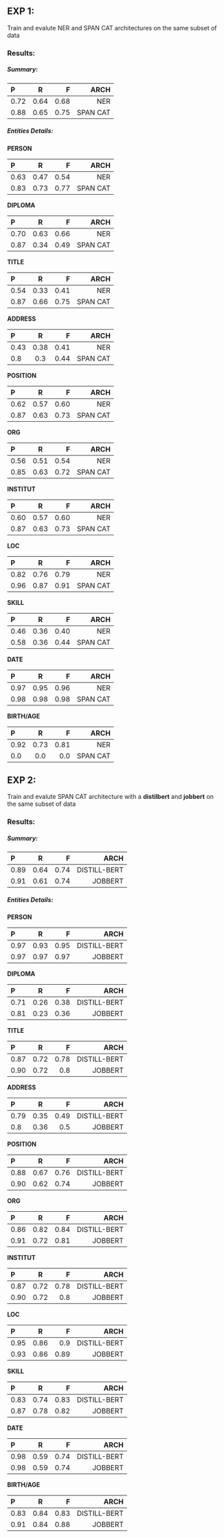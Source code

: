 ## EXP 1:
Train and evalute NER and SPAN CAT architectures on the same subset of data
### Results:
##### Summary:
| P | R | F | ARCH |
|:-----|:--------:|------:| ------:|
| 0.72 | 0.64 | 0.68 | NER |
| 0.88 | 0.65 | 0.75 | SPAN CAT |

##### Entities Details:

**PERSON**

| P | R | F | ARCH |
|:-----|:--------:|------:|------:| 
| 0.63 | 0.47 | 0.54 | NER |
| 0.83 | 0.73 | 0.77 | SPAN CAT |

**DIPLOMA**

| P | R | F | ARCH |
|:-----|:--------:|------:|------:| 
| 0.70 | 0.63 | 0.66 | NER |
| 0.87 | 0.34 | 0.49 | SPAN CAT |

**TITLE**

| P | R | F | ARCH |
|:-----|:--------:|------:|------:| 
| 0.54 | 0.33 | 0.41 | NER |
| 0.87 | 0.66 | 0.75 | SPAN CAT |

**ADDRESS**

| P | R | F | ARCH |
|:-----|:--------:|------:|------:|
| 0.43 | 0.38 | 0.41 | NER |
| 0.8 | 0.3 | 0.44 | SPAN CAT |

**POSITION**

| P | R | F | ARCH |
|:-----|:--------:|------:|------:| 
| 0.62 | 0.57 | 0.60 | NER |
| 0.87 | 0.63 | 0.73 | SPAN CAT |

**ORG**

| P | R | F | ARCH |
|:-----|:--------:|------:|------:| 
| 0.56 | 0.51 | 0.54 | NER |
| 0.85 | 0.63 | 0.72 | SPAN CAT |

**INSTITUT**

| P | R | F | ARCH |
|:-----|:--------:|------:|------:| 
| 0.60 | 0.57 | 0.60 | NER |
| 0.87 | 0.63 | 0.73 | SPAN CAT |

**LOC**

| P | R | F | ARCH |
|:-----|:--------:|------:|------:|
| 0.82 | 0.76 | 0.79 | NER |
| 0.96 | 0.87 | 0.91 | SPAN CAT |

**SKILL**

| P | R | F | ARCH |
|:-----|:--------:|------:|------:| 
| 0.46 | 0.36 | 0.40 | NER |
| 0.58 | 0.36 | 0.44 | SPAN CAT |

**DATE**

| P | R | F | ARCH |
|:-----|:--------:|------:|------:| 
| 0.97 | 0.95 | 0.96 | NER |
| 0.98 | 0.98 | 0.98 | SPAN CAT |

**BIRTH/AGE**

| P | R | F | ARCH |
|:-----|:--------:|------:|------:|
| 0.92 | 0.73 | 0.81 | NER |
| 0.0 | 0.0 | 0.0 | SPAN CAT |

## EXP 2:
Train and evalute SPAN CAT architecture with a **distilbert** and **jobbert** on the same subset of data
### Results:
##### Summary:

| P | R | F | ARCH |
|:-----|:--------:|------:| ------:|
| 0.89 | 0.64 | 0.74 | DISTILL-BERT |
| 0.91 | 0.61 | 0.74 | JOBBERT |

##### Entities Details:

**PERSON**

| P | R | F | ARCH |
|:-----|:--------:|------:|------:| 
| 0.97 | 0.93 | 0.95 | DISTILL-BERT |
| 0.97 | 0.97 | 0.97 | JOBBERT |

**DIPLOMA**

| P | R | F | ARCH |
|:-----|:--------:|------:|------:| 
| 0.71 | 0.26 | 0.38 | DISTILL-BERT |
| 0.81 | 0.23 | 0.36 | JOBBERT |

**TITLE**

| P | R | F | ARCH |
|:-----|:--------:|------:|------:| 
| 0.87 | 0.72 | 0.78 | DISTILL-BERT |
| 0.90 | 0.72 | 0.8 | JOBBERT |

**ADDRESS**

| P | R | F | ARCH |
|:-----|:--------:|------:|------:|
| 0.79 | 0.35 | 0.49 | DISTILL-BERT |
| 0.8 | 0.36 | 0.5 | JOBBERT |

**POSITION**

| P | R | F | ARCH |
|:-----|:--------:|------:|------:| 
| 0.88 | 0.67 | 0.76 | DISTILL-BERT |
| 0.90 | 0.62 | 0.74 | JOBBERT |

**ORG**

| P | R | F | ARCH |
|:-----|:--------:|------:|------:| 
| 0.86 | 0.82 | 0.84 | DISTILL-BERT |
| 0.91 | 0.72 | 0.81 | JOBBERT |

**INSTITUT**

| P | R | F | ARCH |
|:-----|:--------:|------:|------:| 
| 0.87 | 0.72 | 0.78 | DISTILL-BERT |
| 0.90 | 0.72 | 0.8 | JOBBERT |

**LOC**

| P | R | F | ARCH |
|:-----|:--------:|------:|------:|
| 0.95 | 0.86 | 0.9 | DISTILL-BERT |
| 0.93 | 0.86 | 0.89 | JOBBERT |

**SKILL**

| P | R | F | ARCH |
|:-----|:--------:|------:|------:| 
| 0.83 | 0.74 | 0.83 | DISTILL-BERT |
| 0.87 | 0.78 | 0.82 | JOBBERT |

**DATE**

| P | R | F | ARCH |
|:-----|:--------:|------:|------:| 
| 0.98 | 0.59 | 0.74 | DISTILL-BERT |
| 0.98 | 0.59 | 0.74 | JOBBERT |

**BIRTH/AGE**

| P | R | F | ARCH |
|:-----|:--------:|------:|------:|
| 0.83 | 0.84 | 0.83 | DISTILL-BERT |
| 0.91 | 0.84 | 0.88 | JOBBERT |